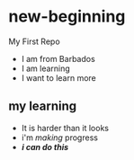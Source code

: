 # new-beginning
My First Repo
* I am from Barbados
* I am learning
* I want to learn more
## my learning 
* It is harder than it looks
* i'm _making_ progress
* ***i can do this***
